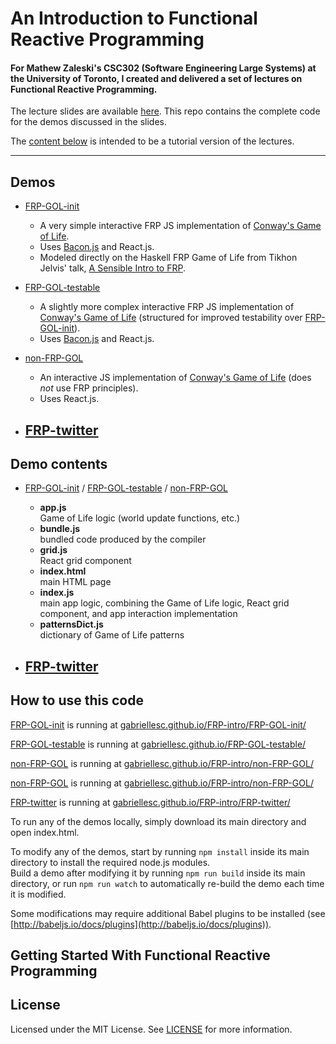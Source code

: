 # An Introduction to Functional Reactive Programming

#### For Mathew Zaleski's **CSC302 (Software Engineering Large Systems)** at the University of Toronto, I created and delivered a set of lectures on Functional Reactive Programming.

The lecture slides are available [here](https://docs.google.com/presentation/d/e/2PACX-1vQ06TaoEe3o9Xu7FluNigjqaKwXreoPj4xYgZ-ZCAw4cXlMSPpEqAH0re11eP2_uzw7N_hpEZ33gWsG/pub?start=false&loop=false&delayms=3000). 
This repo contains the complete code for the demos discussed in the slides.

The [content below](#getting-started-with-functional-reactive-programming) is intended to be a tutorial version of the lectures.

---

## Demos

- [FRP-GOL-init](FRP-GOL-init)
  - A very simple interactive FRP JS implementation of [Conway's Game of Life](https://en.wikipedia.org/wiki/Conway's_Game_of_Life).
  - Uses [Bacon.js](https://github.com/baconjs/bacon.js) and React.js.
  - Modeled directly on the Haskell FRP Game of Life from Tikhon Jelvis' talk, [A Sensible Intro to FRP](https://begriffs.com/posts/2016-07-27-tikhon-on-frp.html).
  
- [FRP-GOL-testable](FRP-GOL-testable)
  - A slightly more complex interactive FRP JS implementation of [Conway's Game of Life](https://en.wikipedia.org/wiki/Conway's_Game_of_Life) (structured for improved testability over [FRP-GOL-init](FRP-GOL-init)).
  - Uses [Bacon.js](https://github.com/baconjs/bacon.js) and React.js.

- [non-FRP-GOL](non-FRP-GOL)
  - An interactive JS implementation of [Conway's Game of Life](https://en.wikipedia.org/wiki/Conway's_Game_of_Life) (does *not* use FRP principles).
  - Uses React.js.

- [FRP-twitter](FRP-twitter)
  - 

## Demo contents
- [FRP-GOL-init](FRP-GOL-init) / [FRP-GOL-testable](FRP-GOL-testable) / [non-FRP-GOL](non-FRP-GOL)
  - **app.js**  
  Game of Life logic (world update functions, etc.)
  - **bundle.js**  
  bundled code produced by the compiler
  - **grid.js**  
  React grid component
  - **index.html**  
  main HTML page
  - **index.js**  
  main app logic, combining the Game of Life logic, React grid component, and app interaction implementation
  - **patternsDict.js**  
  dictionary of Game of Life patterns

- [FRP-twitter](FRP-twitter)
  - 

## How to use this code
[FRP-GOL-init](FRP-GOL-init) is running at [gabriellesc.github.io/FRP-intro/FRP-GOL-init/](https://gabriellesc.github.io/FRP-GOL-init)

[FRP-GOL-testable](FRP-GOL-testable) is running at [gabriellesc.github.io/FRP-GOL-testable/](https://gabriellesc.github.io/FRP-GOL-testable)

[non-FRP-GOL](non-FRP-GOL) is running at [gabriellesc.github.io/FRP-intro/non-FRP-GOL/](https://gabriellesc.github.io/FRP-intro/non-FRP-GOL)

[non-FRP-GOL](non-FRP-GOL) is running at [gabriellesc.github.io/FRP-intro/non-FRP-GOL/](https://gabriellesc.github.io/FRP-intro/non-FRP-GOL)

[FRP-twitter](FRP-twitter) is running at [gabriellesc.github.io/FRP-intro/FRP-twitter/](https://gabriellesc.github.io/FRP-intro/FRP-twitter)

To run any of the demos locally, simply download its main directory and open index.html.

To modify any of the demos, start by running `npm install` inside its main directory to install the required node.js modules.  
Build a demo after modifying it by running `npm run build` inside its main directory, or run `npm run watch` to automatically re-build the demo each time it is modified.

Some modifications may require additional Babel plugins to be installed (see [http://babeljs.io/docs/plugins](http://babeljs.io/docs/plugins)).


## Getting Started With Functional Reactive Programming



## License
Licensed under the MIT License. See [LICENSE](LICENSE) for more information.
